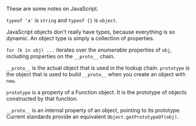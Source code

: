 These are some notes on JavaScript.

`typeof 'a'` is `string` and `typeof {}` is `object`.

JavaScript objects don't really have types, because everything is so dynamic.  An object type is simply a collection of properties.

`for (k in obj) ...` iterates over the _enumerable_ properties of `obj`, including properties on the `__proto__` chain.

`__proto__` is the actual object that is used in the lookup chain. `prototype` is the
object that is used to build `__proto__` when you create an object with `new`.

`prototype` is a property of a Function object. It is the prototype of objects constructed by that function.

`__proto__` is an internal property of an object, pointing to its prototype. Current standards provide an equivalent `Object.getPrototypeOf(obj)`.
